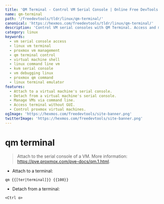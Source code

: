 ```yaml
---
title: 'QM Terminal - Control VM Serial Console | Online Free DevTools by Hexmos'
name: qm-terminal
path: '/freedevtools/tldr/linux/qm-terminal/'
canonical: 'https://hexmos.com/freedevtools/tldr/linux/qm-terminal/'
description: 'Control VM serial consoles with QM Terminal. Access and manage virtual machine terminals directly from the command line. Free online tool, no registration required.'
category: linux
keywords:
  - vm serial console access
  - linux vm terminal
  - proxmox vm management
  - qm terminal control
  - virtual machine shell
  - linux command line vm
  - kvm serial console
  - vm debugging linux
  - proxmox qm command
  - linux terminal emulator
features:
  - Attach to a virtual machine's serial console.
  - Detach from a virtual machine's serial console.
  - Manage VMs via command line.
  - Access terminal without GUI.
  - Control proxmox virtual machines.
ogImage: 'https://hexmos.com/freedevtools/site-banner.png'
twitterImage: 'https://hexmos.com/freedevtools/site-banner.png'
---
```


# qm terminal

> Attach to the serial console of a VM.
> More information: <https://pve.proxmox.com/pve-docs/qm.1.html>.

- Attach to a terminal:

`qm {{[ter|terminal]}} {{100}}`

- Detach from a terminal:

`<Ctrl o>`
